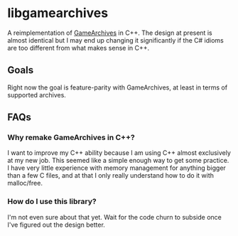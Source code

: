 # libgamearchives

A reimplementation of [GameArchives](https://github.com/maxton/GameArchives) in C++. The design at present is almost identical but I may end up changing it significantly if the C# idioms are too different from what makes sense in C++.

## Goals

Right now the goal is feature-parity with GameArchives, at least in terms of supported archives.

## FAQs

### Why remake GameArchives in C++?

I want to improve my C++ ability because I am using C++ almost exclusively at my new job. This seemed like a simple enough way to get some practice. I have very little experience with memory management for anything bigger than a few C files, and at that I only really understand how to do it with malloc/free.

### How do I use this library?

I'm not even sure about that yet. Wait for the code churn to subside once I've figured out the design better.